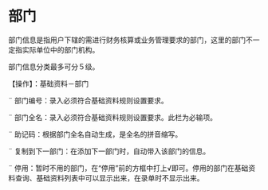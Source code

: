 # 部门

部门信息是指用户下辖的需进行财务核算或业务管理要求的部门，这里的部门不一定指实际单位中的部门机构。

部门信息分类最多可分５级。

【操作】：基础资料－部门

¨ 部门编号：录入必须符合基础资料规则设置要求。

¨ 部门全名：录入必须符合基础资料规则设置要求。此栏为必输项。

¨ 助记码：根据部门全名自动生成，是全名的拼音缩写。

¨ 复制到下一部门：在添加下一部门时，自动带入该部门的信息。

¨ 停用：暂时不用的部门，在“停用”前的方框中打上√即可。停用的部门在基础资料查询、基础资料列表中可以显示出来，在录单时不显示出来。
